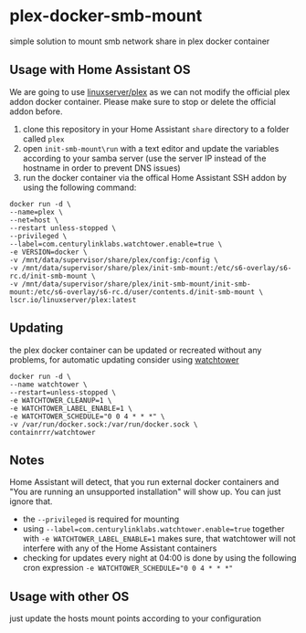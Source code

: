 # plex-docker-smb-mount
simple solution to mount smb network share in plex docker container

## Usage with Home Assistant OS
We are going to use [linuxserver/plex](https://hub.docker.com/r/linuxserver/plex) as we can not modify the official plex addon docker container. Please make sure to stop or delete the official addon before.
1. clone this repository in your Home Assistant `share` directory to a folder called `plex`
2. open `init-smb-mount\run` with a text editor and update the variables according to your samba server (use the server IP instead of the hostname in order to prevent DNS issues)
3. run the docker container via the offical Home Assistant SSH addon by using the following command:
```
docker run -d \
--name=plex \
--net=host \
--restart unless-stopped \
--privileged \
--label=com.centurylinklabs.watchtower.enable=true \
-e VERSION=docker \
-v /mnt/data/supervisor/share/plex/config:/config \
-v /mnt/data/supervisor/share/plex/init-smb-mount:/etc/s6-overlay/s6-rc.d/init-smb-mount \
-v /mnt/data/supervisor/share/plex/init-smb-mount/init-smb-mount:/etc/s6-overlay/s6-rc.d/user/contents.d/init-smb-mount \
lscr.io/linuxserver/plex:latest
```

## Updating
the plex docker container can be updated or recreated without any problems, for automatic updating consider using [watchtower](https://containrrr.dev/watchtower/)
```
docker run -d \
--name watchtower \
--restart=unless-stopped \
-e WATCHTOWER_CLEANUP=1 \
-e WATCHTOWER_LABEL_ENABLE=1 \
-e WATCHTOWER_SCHEDULE="0 0 4 * * *" \
-v /var/run/docker.sock:/var/run/docker.sock \
containrrr/watchtower
```

## Notes
Home Assistant will detect, that you run external docker containers and "You are running an unsupported installation" will show up. You can just ignore that.
- the `--privileged` is required for mounting 
- using `--label=com.centurylinklabs.watchtower.enable=true` together with `-e WATCHTOWER_LABEL_ENABLE=1` makes sure, that watchtower will not interfere with any of the Home Assistant containers
- checking for updates every night at 04:00 is done by using the following cron expression `-e WATCHTOWER_SCHEDULE="0 0 4 * * *"`

## Usage with other OS
just update the hosts mount points according to your configuration
